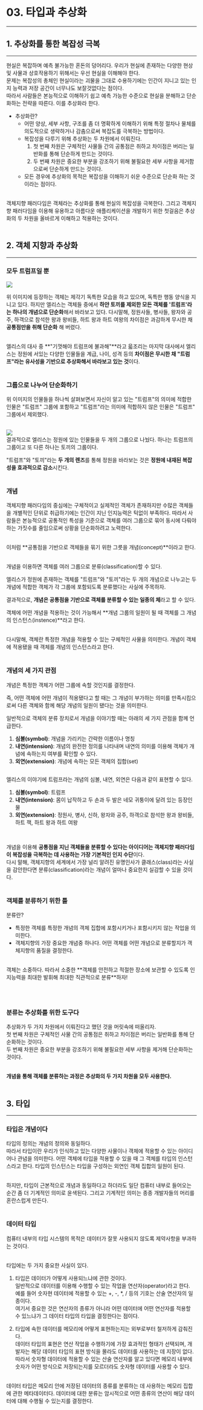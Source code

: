 # 03. 타입과 추상화

---

## 1. 추상화를 통한 복잡성 극복

---

현실은 복잡하며 예측 불가능한 혼돈의 덩어리다. 우리가 현실에 존재하는 다양한 현상 및 사물과 상호작용하기 위해서는 우선 현실을 이해해야 한다.
<br />
문제는 복잡성의 총체인 현실이라는 괴물을 그대로 수용하기에는 인간이 지니고 있는 인지 능력과 저장 공간이 너무나도 보잘것없다는 점이다.
<br />
따라서 사람들은 본능적으로 이해하기 쉽고 예측 가능한 수준으로 현실을 분해하고 단순화하는 전략을 따른다. 이를 추상화라 한다.

- 추상화란?
  - 어떤 양상, 세부 사항, 구조를 좀 더 명확하게 이해하기 위해 특정 절차나 물체를 의도적으로 생략하거나 감춤으로써 복잡도를 극복하는 방법이다.
  - 복잡성을 다루기 위해 추상화는 두 차원에서 이뤄진다.
    1. 첫 번째 차원은 구체적인 사물들 간의 공통점은 취하고 차이점은 버리는 일반화를 통해 단순하게 만드는 것이다.
    2. 두 번째 차원은 중요한 부분을 강조하기 위해 불필요한 세부 사항을 제거함으로써 단순하게 만드는 것이다.
  - 모든 경우에 추상화의 목적은 복잡성을 이해하기 쉬운 수준으로 단순화 하는 것이라는 점이다.

<br />
객체지향 패러다임은 객체라는 추상화를 통해 현실의 복잡성을 극복한다. 그리고 객체지향 패러다임을 이용해 유용하고 아름다운 애플리케이션을 개발하기 위한 첫걸음은 추상화의 두 차원을 올바르게 이해하고 적용하는 것이다.
<br /><br />

## 2. 객체 지향과 추상화

---

### 모두 트럼프일 뿐

<img src="그림3.3.jpeg" />

위 이미지에 등장하는 객체는 제각기 독특한 모습을 하고 있으며, 독특한 행동 양식을 지니고 있다. 하지만 엘리스는 객체들 중에서 **하얀 토끼를 제외한 모든 객체를 '트럼프'라는 하나의 개념으로 단순화**해서 바라보고 있다. 다시말해, 정원사들, 병사들, 왕자와 공주, 하객으로 참석한 왕과 왕비들, 하트 왕과 하트 여왕의 차이점은 과감하게 무시한 채 **공통점만을 취해 단순화** 해 버렸다.
<br /><br />

엘리스의 대사 중 **"기껏해야 트럼프에 불과해"**라고 읇조리는 마지막 대사에서 엘리스는 정원에 서있는 다양한 인물들을 계급, 나이, 성격 등의 **차이점은 무시한 채 "트럼프"라는 유사성을 기반으로 추상화해서 바라보고 있는 것**이다.
<br /><br />

### 그룹으로 나누어 단순화하기

위 이미지의 인물들을 하나씩 살펴보면서 자신이 알고 있는 "트럼프"의 의미에 적합한 인물은 "트럼프" 그룹에 포함하고 "트럼프"라는 의미에 적합하지 않은 인물은 "트럼프" 그룹에서 제외했다.
<br /><br />

<img src="./그림3.5.jpeg" />

<br />
결과적으로 엘리스는 정원에 있는 인물들을 두 개의 그룹으로 나눴다. 하나는 트럼프의 그룹이고 또 다른 하나는 토끼의 그룹이다.

<br />

"트럼프"와 "토끼"라는 **두 개의 렌즈**를 통해 정원을 바라보는 것은 **정원에 내재된 복잡성을 효과적으로 감소**시킨다.
<br /><br />

### 개념

객체지향 패러다임의 중심에는 구체적이고 실제적인 객체가 존재하지만 수많은 객체들을 개별적인 단위로 취급하기에는 인간이 지닌 인지능력은 턱없이 부족하다. 따라서 사람들은 본능적으로 공통적인 특성을 기준으로 객체를 여러 그룹으로 묶어 동시에 다뤄야 하는 가짓수를 줄임으로써 상황을 단순화하려고 노력한다.
<br /><br />

이처럼 **공통점을 기반으로 객체들을 묶기 위한 그릇을 개념(concept)**이라고 한다.
<br /><br />

개념을 이용하면 객체를 여러 그룹으로 분류(classification)할 수 있다.
<br />

엘리스가 정원에 존재하는 객체를 "트럼프"와 "토끼"라는 두 개의 개념으로 나누고는 두 개념에 적합한 객체가 각 그룹에 포함되도록 분류했다는 사실에 주목하자.
<br />

결과적으로, **개념은 공통점을 기반으로 객체를 분류할 수 있는 일종의 체**라고 할 수 있다.
<br />

객체에 어떤 개념을 적용하는 것이 가능해서 **개념 그룹의 일원이 될 때 객체를 그 개념의 인스턴스(instence)**라고 한다.
<br /><br />

다시말해, 객체란 특정한 개념을 적용할 수 있는 구체적인 사물을 의미한다. 개념이 객체에 적용됐을 때 객체를 개념의 인스턴스라고 한다.
<br /><br />

### 개념의 세 가지 관점

개념은 특정한 객체가 어떤 그룹에 속할 것인지를 결정한다.
<br />

즉, 어떤 객체에 어떤 개념이 적용됐다고 할 때는 그 개념이 부가하는 의미를 만족시킴으로써 다른 객체와 함께 해당 개념의 일원이 됐다는 것을 의미한다.
<br />

일반적으로 객체의 분류 장치로서 개념을 이야기할 때는 아래의 세 가지 관점을 함께 언급한다.

1. **심볼(symbol)**: 개념을 가리키는 간략한 이름이나 명칭
2. **내연(intension)**: 개념의 완전한 정의를 나타내며 내연의 의미를 이용해 객체가 개념에 속하는지 여부를 확인할 수 있다.
3. **외연(extension)**: 개념에 속하는 모든 객체의 집합(set)

<img src="" />

엘리스의 이야기에 트럼프라는 개념의 심볼, 내연, 외연은 다음과 같이 표현할 수 있다.

1. **심볼(symbol)**: 트럼프
2. **내연(intension)**: 몸이 납작하고 두 손과 두 발은 네모 귀퉁이에 달려 있는 등장인물
3. **외연(extension)**: 정원사, 병사, 신하, 왕자와 공주, 하객으로 참석한 왕과 왕비들, 하트 잭, 하트 왕과 하트 여왕

<br />

개념을 이용해 **공통점을 지닌 객체들을 분류할 수 있다는 아이디어는 객체지향 패러다임이 복잡성을 극복하는 데 사용하는 가장 기본적인 인지 수단**이다.
<br />
다시 말해, 객체지향의 세계에서 가장 널리 알려진 유명인사가 클래스(class)라는 사실을 감안한다면 분류(classification)라는 개념이 얼마나 중요한지 실감할 수 있을 것이다.
<br /><br />

### 객체를 분류하기 위한 틀

분류란?

- 특정한 객체를 특정한 개념의 객체 집합에 포함시키거나 포함시키지 않는 작업을 의미한다.
- 객체지향의 가장 중요한 개념중 하나다. 어떤 객체를 어떤 개념으로 분류할지가 객체지향의 품질을 결정한다.

<br />
객체는 소중하다. 따라서 소중한 **객체를 안전하고 적절한 장소에 보관할 수 있도록 인지능력을 최대한 발휘해 최대한 직관적으로 분류**하자!

<br /><br />

### 분류는 추상화를 위한 도구다

추상화가 두 가지 차원에서 이뤄진다고 했던 것을 머릿속에 떠올리자.
<br />
첫 번째 차원은 구체적인 사물 간의 공통점은 취하고 차이점은 버리는 일반화를 통해 단순화하는 것이다.
<br />
두 번째 차원은 중요한 부분을 강조하기 위해 불필요한 세부 사항을 제거해 단순화하는 것이다.
<br /><br />

**개념을 통해 객체를 분류하는 과정은 추상화의 두 가지 차원을 모두 사용한다.**
<br /><br />

## 3. 타입

---

### 타입은 개념이다

타입의 정의는 개념의 정의와 동일하다.
<br />
따라서 타입이란 우리가 인식하고 있는 다양한 사물이나 객체에 적용할 수 있는 아이디어나 관념을 의미한다. 어떤 객체에 타입을 적용할 수 있을 때 그 객체를 타입의 인스턴스라고 한다. 타입의 인스턴스는 타입을 구성하는 외연인 객체 집합의 일원이 된다.
<br /><br />

하지만, 타입이 근본적으로 개념과 동일하다고 하더라도 일단 컴퓨터 내부로 들어오는 순간 좀 더 기계적인 의미로 윤색된다. 그리고 기계적인 의미는 종종 개발자들의 머리를 혼란스럽게 만든다.
<br /><br />

### 데이터 타입

컴퓨터 내부의 타입 시스템의 목적은 데이터가 잘못 사용되지 않도록 제약사항을 부과하는 것이다.
<br /><br />

타입에는 두 가지 중요한 사실이 있다.

1. 타입은 데이터가 어떻게 사용되느냐에 관한 것이다.
   <br />
   일반적으로 데이터를 이용해 수행할 수 있는 작업을 연산자(operator)라고 한다.
   <br />
   예를 들어 숫자현 데이터에 적용할 수 있는 +, -, \*, / 등의 기호는 산술 연산자의 일종이다.
   <br />
   여기서 중요한 것은 연산자의 종류가 아니라 어떤 데이터에 어떤 연산자를 적용할 수 있느냐가 그 데이터 타입의 타입을 결정한다는 점이다.

2. 타입에 속한 데이터를 메모리에 어떻게 표현하는지는 외부로부터 철저하게 감춰진다.
   <br />
   데이터 타입의 표현은 연산 작업을 수행하기에 가장 효과적인 형태가 선택되며, 개발자는 해당 데이터 타입의 표현 방식을 몰라도 데이터를 사용하는 데 지장이 없다.
   <br />
   따라서 숫자형 데이터에 적용할 수 있는 산술 연산자를 알고 있다면 메모리 내부에 숫자가 어떤 방식으로 저장되는지를 모르더라도 숫자형 데이터를 사용할 수 있다.

<br />
데이터 타입은 메모리 안에 저장된 데이터의 종류를 분류하는 데 사용하는 메모리 집합에 관한 메타데이터다. 데이터에 대한 분류는 암시적으로 어떤 종류의 연산이 해당 데이터에 대해 수행될 수 있는지를 결정한다.
